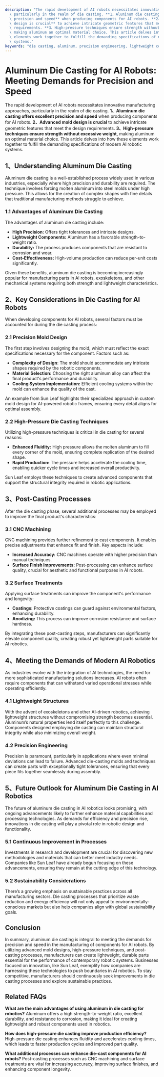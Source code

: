 ```yaml
---
description: "The rapid development of AI robots necessitates innovative manufacturing approaches,\
  \ particularly in the realm of die casting. **1、Aluminum die casting offers excellent\
  \ precision and speed** when producing components for AI robots. **2、Advanced mold\
  \ design is crucial** to achieve intricate geometric features that meet the design\
  \ requirements. **3、High-pressure techniques ensure strength without excessive weight**,\
  \ making aluminum an optimal material choice. This article delves into how these\
  \ elements work together to fulfill the demanding specifications of modern AI robotic\
  \ systems."
keywords: "die casting, aluminum, precision engineering, lightweight components"
---
```

# Aluminum Die Casting for AI Robots: Meeting Demands for Precision and Speed

The rapid development of AI robots necessitates innovative manufacturing approaches, particularly in the realm of die casting. **1、Aluminum die casting offers excellent precision and speed** when producing components for AI robots. **2、Advanced mold design is crucial** to achieve intricate geometric features that meet the design requirements. **3、High-pressure techniques ensure strength without excessive weight**, making aluminum an optimal material choice. This article delves into how these elements work together to fulfill the demanding specifications of modern AI robotic systems.

## **1、Understanding Aluminum Die Casting**

Aluminum die casting is a well-established process widely used in various industries, especially where high precision and durability are required. The technique involves forcing molten aluminum into steel molds under high pressure. This allows for the creation of complex shapes with fine details that traditional manufacturing methods struggle to achieve. 

### **1.1 Advantages of Aluminum Die Casting**

The advantages of aluminum die casting include:

- **High Precision:** Offers tight tolerances and intricate designs.
- **Lightweight Components:** Aluminum has a favorable strength-to-weight ratio.
- **Durability:** The process produces components that are resistant to corrosion and wear.
- **Cost-Effectiveness:** High-volume production can reduce per-unit costs significantly.

Given these benefits, aluminum die casting is becoming increasingly popular for manufacturing parts in AI robots, exoskeletons, and other mechanical systems requiring both strength and lightweight characteristics.

## **2、Key Considerations in Die Casting for AI Robots**

When developing components for AI robots, several factors must be accounted for during the die casting process:

### **2.1 Precision Mold Design**

The first step involves designing the mold, which must reflect the exact specifications necessary for the component. Factors such as:

- **Complexity of Design:** The mold should accommodate any intricate shapes required by the robotic components.
- **Material Selection:** Choosing the right aluminum alloy can affect the final product's performance and durability.
- **Cooling System Implementation:** Efficient cooling systems within the mold can enhance the quality of the cast.

An example from Sun Leaf highlights their specialized approach in custom mold design for AI-powered robotic frames, ensuring every detail aligns for optimal assembly.

### **2.2 High-Pressure Die Casting Techniques**

Utilizing high-pressure techniques is critical in die casting for several reasons:

- **Enhanced Fluidity:** High pressure allows the molten aluminum to fill every corner of the mold, ensuring complete replication of the desired shape.
- **Rapid Production:** The pressure helps accelerate the cooling time, enabling quicker cycle times and increased overall productivity.
  
Sun Leaf employs these techniques to create advanced components that support the structural integrity required in robotic applications.

## **3、Post-Casting Processes**

After the die casting phase, several additional processes may be employed to improve the final product's characteristics:

### **3.1 CNC Machining**

CNC machining provides further refinement to cast components. It enables precise adjustments that enhance fit and finish. Key aspects include:

- **Increased Accuracy:** CNC machines operate with higher precision than manual techniques.
- **Surface Finish Improvements:** Post-processing can enhance surface quality, crucial for aesthetic and functional purposes in AI robots.

### **3.2 Surface Treatments**

Applying surface treatments can improve the component's performance and longevity:

- **Coatings:** Protective coatings can guard against environmental factors, enhancing durability.
- **Anodizing:** This process can improve corrosion resistance and surface hardness.

By integrating these post-casting steps, manufacturers can significantly elevate component quality, creating robust yet lightweight parts suitable for AI robotics.

## **4、Meeting the Demands of Modern AI Robotics**

As industries evolve with the integration of AI technologies, the need for more sophisticated manufacturing solutions increases. AI robots often require components that can withstand varied operational stresses while operating efficiently. 

### **4.1 Lightweight Structures**

With the advent of exoskeletons and other AI-driven robotics, achieving lightweight structures without compromising strength becomes essential. Aluminum’s natural properties lend itself perfectly to this challenge. Components designed employing die casting can maintain structural integrity while also minimizing overall weight.

### **4.2 Precision Engineering**

Precision is paramount, particularly in applications where even minimal deviations can lead to failure. Advanced die-casting molds and techniques can create parts with exceptionally tight tolerances, ensuring that every piece fits together seamlessly during assembly.

## **5、Future Outlook for Aluminum Die Casting in AI Robotics**

The future of aluminum die casting in AI robotics looks promising, with ongoing advancements likely to further enhance material capabilities and processing technologies. As demands for efficiency and precision rise, innovations in die casting will play a pivotal role in robotic design and functionality. 

### **5.1 Continuous Improvement in Processes**

Investments in research and development are crucial for discovering new methodologies and materials that can better meet industry needs. Companies like Sun Leaf have already begun focusing on these advancements, ensuring they remain at the cutting edge of this technology.

### **5.2 Sustainability Considerations**

There’s a growing emphasis on sustainable practices across all manufacturing sectors. Die casting processes that prioritize waste reduction and energy efficiency will not only appeal to environmentally-conscious markets but also help companies align with global sustainability goals.

## **Conclusion**

In summary, aluminum die casting is integral to meeting the demands for precision and speed in the manufacturing of components for AI robots. By utilizing advanced mold designs, high-pressure techniques, and post-casting processes, manufacturers can create lightweight, durable parts essential for the performance of contemporary robotic systems. Businesses focused on innovation, like Sun Leaf, exemplify how companies are harnessing these technologies to push boundaries in AI robotics. To stay competitive, manufacturers should continuously seek improvements in die casting processes and explore sustainable practices.

## Related FAQs

**What are the main advantages of using aluminum in die casting for robotics?**
Aluminum offers a high strength-to-weight ratio, excellent durability, and resistance to corrosion, making it ideal for creating lightweight and robust components used in robotics.

**How does high-pressure die casting improve production efficiency?**
High-pressure die casting enhances fluidity and accelerates cooling times, which leads to faster production cycles and improved part quality.

**What additional processes can enhance die-cast components for AI robots?**
Post-casting processes such as CNC machining and surface treatments are vital for increasing accuracy, improving surface finishes, and enhancing component longevity.

